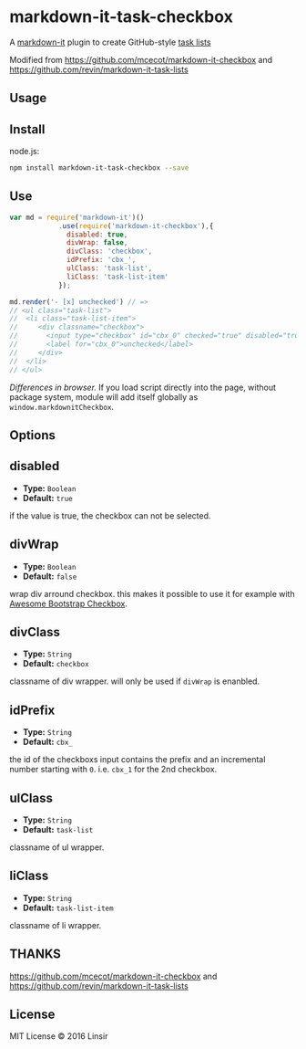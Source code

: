 # markdown-it-task-checkbox

A [markdown-it](https://www.npmjs.com/package/markdown-it) plugin to create GitHub-style [task lists](https://github.com/blog/1825-task-lists-in-all-markdown-documents)

Modified from <https://github.com/mcecot/markdown-it-checkbox> and <https://github.com/revin/markdown-it-task-lists>


## Usage

## Install

node.js:

```bash
npm install markdown-it-task-checkbox --save
```

## Use

```js
var md = require('markdown-it')()
            .use(require('markdown-it-checkbox'),{
              disabled: true,
              divWrap: false,
              divClass: 'checkbox',
              idPrefix: 'cbx_',
              ulClass: 'task-list',
              liClass: 'task-list-item'
            });

md.render('- [x] unchecked') // =>
// <ul class="task-list">
//  <li class="task-list-item">
//     <div classname="checkbox">
//       <input type="checkbox" id="cbx_0" checked="true" disabled="true">
//       <label for="cbx_0">unchecked</label>
//     </div>
//  </li>
// </ul>
```

_Differences in browser._ If you load script directly into the page, without
package system, module will add itself globally as `window.markdownitCheckbox`.

## Options


## disabled

* **Type:** `Boolean`
* **Default:** `true`

if the value is true, the checkbox can not be selected.

## divWrap

* **Type:** `Boolean`
* **Default:** `false`

wrap div arround checkbox. this makes it possible to use it for example with [Awesome Bootstrap Checkbox](https://github.com/flatlogic/awesome-bootstrap-checkbox/).

## divClass

* **Type:** `String`
* **Default:** `checkbox`

classname of div wrapper. will only be used if `divWrap` is enanbled.

## idPrefix

* **Type:** `String`
* **Default:** `cbx_`

the id of the checkboxs input contains the prefix and an incremental number starting with `0`. i.e. `cbx_1` for the 2nd checkbox.

## ulClass

* **Type:** `String`
* **Default:** `task-list`

classname of ul wrapper.

## liClass

* **Type:** `String`
* **Default:** `task-list-item`

classname of li wrapper.

## THANKS

<https://github.com/mcecot/markdown-it-checkbox> and <https://github.com/revin/markdown-it-task-lists>

## License

MIT License © 2016 Linsir
